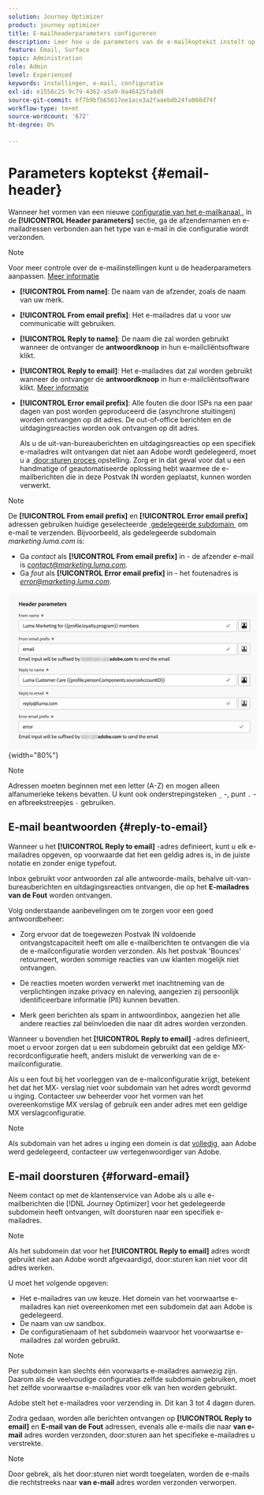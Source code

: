 ```yaml
---
solution: Journey Optimizer
product: journey optimizer
title: E-mailheaderparameters configureren
description: Leer hoe u de parameters van de e-mailkoptekst instelt op het niveau van de kanaalconfiguratie
feature: Email, Surface
topic: Administration
role: Admin
level: Experienced
keywords: instellingen, e-mail, configuratie
exl-id: e1556c25-9c79-4362-a5a9-0a46425fa8d9
source-git-commit: 6f7b9bfb65617ee1ace3a2faaebdb24fa068d74f
workflow-type: tm+mt
source-wordcount: '672'
ht-degree: 0%

---
```


# Parameters koptekst {#email-header}

Wanneer het vormen van een nieuwe [&#x200B; configuratie van het e-mailkanaal &#x200B;](email-settings.md), in de **[!UICONTROL Header parameters]** sectie, ga de afzendernamen en e-mailadressen verbonden aan het type van e-mail in die configuratie wordt verzonden.

>[!NOTE]
>
>Voor meer controle over de e-mailinstellingen kunt u de headerparameters aanpassen. [Meer informatie](../email/surface-personalization.md#personalize-header)

* **[!UICONTROL From name]**: De naam van de afzender, zoals de naam van uw merk.
* **[!UICONTROL From email prefix]**: Het e-mailadres dat u voor uw communicatie wilt gebruiken.
* **[!UICONTROL Reply to name]**: De naam die zal worden gebruikt wanneer de ontvanger de **antwoordknoop** in hun e-mailcliëntsoftware klikt.
* **[!UICONTROL Reply to email]**: Het e-mailadres dat zal worden gebruikt wanneer de ontvanger de **antwoordknoop** in hun e-mailcliëntsoftware klikt. [Meer informatie](#reply-to-email)
* **[!UICONTROL Error email prefix]**: Alle fouten die door ISPs na een paar dagen van post worden geproduceerd die (asynchrone stuitingen) worden ontvangen op dit adres. De out-of-office berichten en de uitdagingsreacties worden ook ontvangen op dit adres.

  Als u de uit-van-bureauberichten en uitdagingsreacties op een specifiek e-mailadres wilt ontvangen dat niet aan Adobe wordt gedelegeerd, moet u a [&#x200B; door:sturen proces &#x200B;](#forward-email) opstelling. Zorg er in dat geval voor dat u een handmatige of geautomatiseerde oplossing hebt waarmee de e-mailberichten die in deze Postvak IN worden geplaatst, kunnen worden verwerkt.

>[!NOTE]
>
>De **[!UICONTROL From email prefix]** en **[!UICONTROL Error email prefix]** adressen gebruiken huidige geselecteerde [&#x200B; gedelegeerde subdomain &#x200B;](../configuration/about-subdomain-delegation.md) om e-mail te verzenden. Bijvoorbeeld, als gedelegeerde subdomain *marketing.luma.com* is:
>
>* Ga *contact* als **[!UICONTROL From email prefix]** in - de afzender e-mail is *contact@marketing.luma.com*.
>* Ga *fout* als **[!UICONTROL Error email prefix]** in - het foutenadres is *error@marketing.luma.com*.

![](assets/preset-header.png){width="80%"}

>[!NOTE]
>
>Adressen moeten beginnen met een letter (A-Z) en mogen alleen alfanumerieke tekens bevatten. U kunt ook onderstrepingsteken `_` -, punt `.` - en afbreekstreepjes `-` gebruiken.

## E-mail beantwoorden {#reply-to-email}

Wanneer u het **[!UICONTROL Reply to email]** -adres definieert, kunt u elk e-mailadres opgeven, op voorwaarde dat het een geldig adres is, in de juiste notatie en zonder enige typefout.

Inbox gebruikt voor antwoorden zal alle antwoorde-mails, behalve uit-van-bureauberichten en uitdagingsreacties ontvangen, die op het **E-mailadres van de Fout** worden ontvangen.

Volg onderstaande aanbevelingen om te zorgen voor een goed antwoordbeheer:

* Zorg ervoor dat de toegewezen Postvak IN voldoende ontvangstcapaciteit heeft om alle e-mailberichten te ontvangen die via de e-mailconfiguratie worden verzonden. Als het postvak &#39;Bounces&#39; retourneert, worden sommige reacties van uw klanten mogelijk niet ontvangen.

* De reacties moeten worden verwerkt met inachtneming van de verplichtingen inzake privacy en naleving, aangezien zij persoonlijk identificeerbare informatie (PII) kunnen bevatten.

* Merk geen berichten als spam in antwoordinbox, aangezien het alle andere reacties zal beïnvloeden die naar dit adres worden verzonden.

Wanneer u bovendien het **[!UICONTROL Reply to email]** -adres definieert, moet u ervoor zorgen dat u een subdomein gebruikt dat een geldige MX-recordconfiguratie heeft, anders mislukt de verwerking van de e-mailconfiguratie.

Als u een fout bij het voorleggen van de e-mailconfiguratie krijgt, betekent het dat het MX- verslag niet voor subdomain van het adres wordt gevormd u inging. Contacteer uw beheerder voor het vormen van het overeenkomstige MX verslag of gebruik een ander adres met een geldige MX verslagconfiguratie.

>[!NOTE]
>
>Als subdomain van het adres u inging een domein is dat [&#x200B; volledig &#x200B;](../configuration/delegate-subdomain.md#full-subdomain-delegation) aan Adobe werd gedelegeerd, contacteer uw vertegenwoordiger van Adobe.

## E-mail doorsturen {#forward-email}

Neem contact op met de klantenservice van Adobe als u alle e-mailberichten die [!DNL Journey Optimizer] voor het gedelegeerde subdomein heeft ontvangen, wilt doorsturen naar een specifiek e-mailadres.

>[!NOTE]
>
>Als het subdomein dat voor het **[!UICONTROL Reply to email]** adres wordt gebruikt niet aan Adobe wordt afgevaardigd, door:sturen kan niet voor dit adres werken.

U moet het volgende opgeven:

* Het e-mailadres van uw keuze. Het domein van het voorwaartse e-mailadres kan niet overeenkomen met een subdomein dat aan Adobe is gedelegeerd.
* De naam van uw sandbox.
* De configuratienaam of het subdomein waarvoor het voorwaartse e-mailadres zal worden gebruikt.
  <!--* The current **[!UICONTROL Reply to (email)]** address or **[!UICONTROL Error email]** address set at the channel configuration level.-->

>[!NOTE]
>
>Per subdomein kan slechts één voorwaarts e-mailadres aanwezig zijn. Daarom als de veelvoudige configuraties zelfde subdomain gebruiken, moet het zelfde voorwaartse e-mailadres voor elk van hen worden gebruikt.

Adobe stelt het e-mailadres voor verzending in. Dit kan 3 tot 4 dagen duren.

Zodra gedaan, worden alle berichten ontvangen op **[!UICONTROL Reply to email]** en **E-mail van de Fout** adressen, evenals alle e-mails die naar **van e-mail** adres worden verzonden, door:sturen aan het specifieke e-mailadres u verstrekte.

>[!NOTE]
>
>Door gebrek, als het door:sturen niet wordt toegelaten, worden de e-mails die rechtstreeks naar **van e-mail** adres worden verzonden verworpen.
